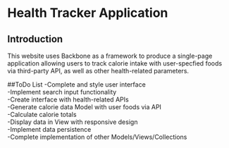 # Health Tracker Application

## Introduction
This website uses Backbone as a framework to produce a single-page 
application allowing users to track calorie intake with user-specfied
foods via third-party API, as well as other health-related parameters.

##ToDo List
-Complete and style user interface  
-Implement search input functionality  
-Create interface with health-related APIs  
-Generate calorie data Model with user foods via API   
-Calculate calorie totals  
-Display data in View with responsive design  
-Implement data persistence  
-Complete implementation of other Models/Views/Collections  


